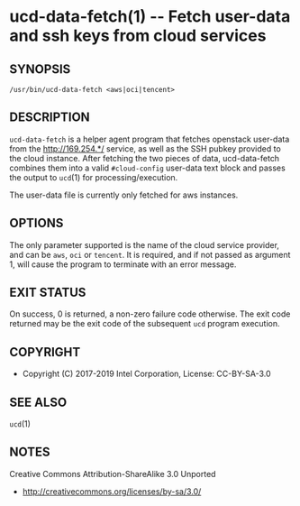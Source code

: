 ucd-data-fetch(1) -- Fetch user-data and ssh keys from cloud services
=====================================================================

## SYNOPSIS

`/usr/bin/ucd-data-fetch <aws|oci|tencent>`

## DESCRIPTION

`ucd-data-fetch` is a helper agent program that fetches openstack user-data
from the http://169.254.*/ service, as well as the SSH pubkey
provided to the cloud instance. After fetching the two pieces of data,
ucd-data-fetch combines them into a valid `#cloud-config` user-data text
block and passes the output to `ucd`(1) for processing/execution.

The user-data file is currently only fetched for aws instances.

## OPTIONS

The only parameter supported is the name of the cloud service provider, and
can be `aws`, `oci` or `tencent`. It is required, and if not passed as
argument 1, will cause the program to terminate with an error message.

## EXIT STATUS

On success, 0 is returned, a non-zero failure code otherwise. The exit
code returned may be the exit code of the subsequent `ucd` program
execution.

## COPYRIGHT

 * Copyright (C) 2017-2019 Intel Corporation, License: CC-BY-SA-3.0

## SEE ALSO

`ucd`(1)

## NOTES

Creative Commons Attribution-ShareAlike 3.0 Unported

 * http://creativecommons.org/licenses/by-sa/3.0/
